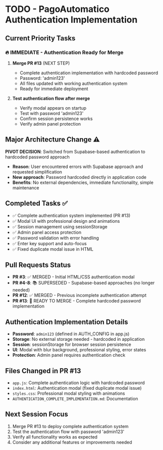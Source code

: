 # TODO - PagoAutomatico Authentication Implementation

## Current Priority Tasks

### 🔥 IMMEDIATE - Authentication Ready for Merge
1. **Merge PR #13** (NEXT STEP)
   - Complete authentication implementation with hardcoded password
   - Password: 'admin123'
   - All files updated with working authentication system
   - Ready for immediate deployment

2. **Test authentication flow after merge**
   - Verify modal appears on startup
   - Test with password 'admin123'
   - Confirm session persistence works
   - Verify admin panel protection

## Major Architecture Change ⚠️
**PIVOT DECISION**: Switched from Supabase-based authentication to hardcoded password approach
- **Reason**: User encountered errors with Supabase approach and requested simplification
- **New approach**: Password hardcoded directly in application code
- **Benefits**: No external dependencies, immediate functionality, simple maintenance

## Completed Tasks ✅
- ✅ Complete authentication system implemented (PR #13)
- ✅ Modal UI with professional design and animations
- ✅ Session management using sessionStorage
- ✅ Admin panel access protection
- ✅ Password validation with error handling
- ✅ Enter key support and auto-focus
- ✅ Fixed duplicate modal issue in HTML

## Pull Requests Status
- **PR #3**: ✅ MERGED - Initial HTML/CSS authentication modal
- **PR #4-8**: 📚 SUPERSEDED - Supabase-based approaches (no longer needed)
- **PR #12**: ✅ MERGED - Previous incomplete authentication attempt
- **PR #13**: 🔄 READY TO MERGE - Complete hardcoded password implementation

## Authentication Implementation Details
- **Password**: `admin123` (defined in AUTH_CONFIG in app.js)
- **Storage**: No external storage needed - hardcoded in application
- **Session**: sessionStorage for browser session persistence
- **UI**: Modal with blur background, professional styling, error states
- **Protection**: Admin panel requires authentication check

## Files Changed in PR #13
- `app.js`: Complete authentication logic with hardcoded password
- `index.html`: Authentication modal (fixed duplicate modal issue)
- `styles.css`: Professional modal styling with animations
- `AUTHENTICATION_COMPLETE_IMPLEMENTATION.md`: Documentation

## Next Session Focus
1. Merge PR #13 to deploy complete authentication system
2. Test the authentication flow with password 'admin123'
3. Verify all functionality works as expected
4. Consider any additional features or improvements needed